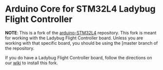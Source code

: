 # Arduino Core for STM32L4 Ladybug Flight Controller

<b>NOTE</b>: This is a fork of the [arduino-STM32L4](https://github.com/GrumpyOldPizza/arduino-STM32L4) repository.  This fork is meant for working with the Ladybug Flight Controller board.  Unless you are working with that specific board, you should be using the [master branch of the repository.

If you do have a Ladybug Flight Controller board, follow the directions on our [wiki](https://github.com/simondlevy/Hackflight/wiki/Hackflight-LadybugFC-Wiki)  to install this fork.
